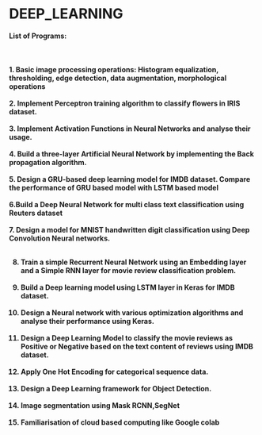 # DEEP_LEARNING

<b>
List of Programs:<br><br><br><br>
1. Basic image processing operations: Histogram equalization, thresholding, edge detection, data augmentation, morphological operations <br><br>
2. Implement Perceptron training algorithm to classify flowers in IRIS dataset. <br><br>
3. Implement Activation Functions in Neural Networks and analyse their usage. <br><br>
4. Build a three-layer Artificial Neural Network by implementing the Back propagation algorithm. <br><br>
5. Design a GRU-based deep learning model for IMDB dataset. Compare the performance of GRU based model with LSTM based model <br><br>
6.Build a Deep Neural Network for multi class text classification using Reuters dataset<br><br>
7. Design a model for MNIST handwritten digit classification using Deep Convolution Neural networks.<br><br>

8. Train a simple Recurrent Neural Network using an Embedding layer and a Simple RNN layer for movie review classification problem.<br><br>
9. Build a Deep learning model using LSTM layer in Keras for IMDB dataset. <br><br>
10. Design a Neural network with various optimization algorithms and analyse their performance using Keras.<br><br>
11. Design a Deep Learning Model to classify the movie reviews as Positive or Negative based on the text content of reviews using IMDB dataset.<br><br>
12. Apply One Hot Encoding for categorical sequence data.<br><br>
13. Design a Deep Learning framework for Object Detection. <br><br>
14. Image segmentation using Mask RCNN,SegNet<br><br>
15. Familiarisation of cloud based computing like Google colab<br><br>
</b>
